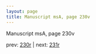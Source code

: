 ```yaml
---
layout: page
title: Manuscript msA, page 230v
---
```


Manuscript msA, page 230v

prev:  [230r](../230r) | next:  [231r](../231r)